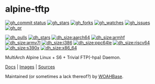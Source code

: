 # alpine-tftp

[![gh_commit status][201]][151]
[![gh_stars][202]][152]
[![gh_forks][203]][153]
[![gh_watches][204]][154]
[![gh_issues][216]][166]
[![gh_pr][217]][167]

[![dh_pulls][205]][155]
[![dh_stars][206]][156]
[![dh_size:aarch64][208]][158]
[![dh_size:armhf][210]][160]
[![dh_size:armv7l][209]][159]
[![dh_size:i386][211]][161]
[![dh_size:ppc64le][213]][163]
[![dh_size:riscv64][214]][164]
[![dh_size:s390x][215]][165]
[![dh_size:x86_64][207]][157]
<!--[![dh_size:loong64][212]][162]-->

MultiArch Alpine Linux + S6 + Trivial FTP(-hpa) Daemon.

[Docs][112] | [Images][155] | [Sources][151]

Maintained (or sometimes a lack thereof?) by [WOAHBase][110].

[110]: https://woahbase.online/
[112]: https://woahbase.online/images/alpine-tftp/

[151]: https://github.com/woahbase/alpine-tftp
[152]: https://github.com/woahbase/alpine-tftp/stargazers
[153]: https://github.com/woahbase/alpine-tftp/network/members
[154]: https://github.com/woahbase/alpine-tftp/watchers
[155]: https://hub.docker.com/r/woahbase/alpine-tftp
[156]: https://hub.docker.com/r/woahbase/alpine-tftp
[157]: https://hub.docker.com/r/woahbase/alpine-tftp/tags?name=x86_64&ordering=last_updated
[158]: https://hub.docker.com/r/woahbase/alpine-tftp/tags?name=aarch64&ordering=last_updated
[159]: https://hub.docker.com/r/woahbase/alpine-tftp/tags?name=armv7l&ordering=last_updated
[160]: https://hub.docker.com/r/woahbase/alpine-tftp/tags?name=armhf&ordering=last_updated
[161]: https://hub.docker.com/r/woahbase/alpine-tftp/tags?name=i386&ordering=last_updated
[162]: https://hub.docker.com/r/woahbase/alpine-tftp/tags?name=loong64&ordering=last_updated
[163]: https://hub.docker.com/r/woahbase/alpine-tftp/tags?name=ppc64le&ordering=last_updated
[164]: https://hub.docker.com/r/woahbase/alpine-tftp/tags?name=riscv64&ordering=last_updated
[165]: https://hub.docker.com/r/woahbase/alpine-tftp/tags?name=s390x&ordering=last_updated
[166]: https://github.com/woahbase/alpine-tftp/issues
[167]: https://github.com/woahbase/alpine-tftp/pulls

[201]: https://img.shields.io/github/last-commit/woahbase/alpine-tftp?color=brightgreen&style=flat-square&logo=github
[202]: https://img.shields.io/github/stars/woahbase/alpine-tftp?color=brightgreen&style=flat-square&logo=github
[203]: https://img.shields.io/github/forks/woahbase/alpine-tftp?color=brightgreen&style=flat-square&logo=github
[204]: https://img.shields.io/github/watchers/woahbase/alpine-tftp?color=brightgreen&style=flat-square&logo=github
[205]: https://img.shields.io/docker/pulls/woahbase/alpine-tftp?color=brightgreen&style=flat-square&logo=docker&label=pulls
[206]: https://img.shields.io/docker/stars/woahbase/alpine-tftp?color=brightgreen&style=flat-square&logo=docker&label=stars
[207]: https://img.shields.io/docker/image-size/woahbase/alpine-tftp/x86_64?label=x86_64&color=brightgreen&style=flat-square&logo=docker
[208]: https://img.shields.io/docker/image-size/woahbase/alpine-tftp/aarch64?label=aarch64&color=brightgreen&style=flat-square&logo=docker
[209]: https://img.shields.io/docker/image-size/woahbase/alpine-tftp/armv7l?label=armv7l&color=brightgreen&style=flat-square&logo=docker
[210]: https://img.shields.io/docker/image-size/woahbase/alpine-tftp/armhf?label=armhf&color=brightgreen&style=flat-square&logo=docker
[211]: https://img.shields.io/docker/image-size/woahbase/alpine-tftp/i386?label=i386&color=brightgreen&style=flat-square&logo=docker
[212]: https://img.shields.io/docker/image-size/woahbase/alpine-tftp/loong64?label=loong64&color=brightgreen&style=flat-square&logo=docker
[213]: https://img.shields.io/docker/image-size/woahbase/alpine-tftp/ppc64le?label=ppc64le&color=brightgreen&style=flat-square&logo=docker
[214]: https://img.shields.io/docker/image-size/woahbase/alpine-tftp/riscv64?label=riscv64&color=brightgreen&style=flat-square&logo=docker
[215]: https://img.shields.io/docker/image-size/woahbase/alpine-tftp/s390x?label=s390x&color=brightgreen&style=flat-square&logo=docker
[216]: https://img.shields.io/github/issues/woahbase/alpine-tftp?color=brightgreen&style=flat-square&logo=github
[217]: https://img.shields.io/github/issues-pr/woahbase/alpine-tftp?color=brightgreen&style=flat-square&logo=github
